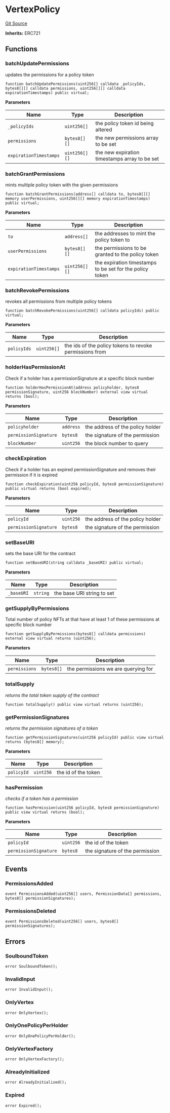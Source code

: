 # VertexPolicy
[Git Source](https://github.com/llama-community/vertex-v1/blob/033c40b70aa1582a65b241654f3eda785898e17e/src/policy/VertexPolicy.sol)

**Inherits:**
ERC721


## Functions
### batchUpdatePermissions

updates the permissions for a policy token


```solidity
function batchUpdatePermissions(uint256[] calldata _policyIds, bytes8[][] calldata permissions, uint256[][] calldata expirationTimestamps) public virtual;
```
**Parameters**

|Name|Type|Description|
|----|----|-----------|
|`_policyIds`|`uint256[]`|the policy token id being altered|
|`permissions`|`bytes8[][]`|the new permissions array to be set|
|`expirationTimestamps`|`uint256[][]`|the new expiration timestamps array to be set|


### batchGrantPermissions

mints multiple policy token with the given permissions


```solidity
function batchGrantPermissions(address[] calldata to, bytes8[][] memory userPermissions, uint256[][] memory expirationTimestamps) public virtual;
```
**Parameters**

|Name|Type|Description|
|----|----|-----------|
|`to`|`address[]`|the addresses to mint the policy token to|
|`userPermissions`|`bytes8[][]`|the permissions to be granted to the policy token|
|`expirationTimestamps`|`uint256[][]`|the expiration timestamps to be set for the policy token|


### batchRevokePermissions

revokes all permissions from multiple policy tokens


```solidity
function batchRevokePermissions(uint256[] calldata policyIds) public virtual;
```
**Parameters**

|Name|Type|Description|
|----|----|-----------|
|`policyIds`|`uint256[]`|the ids of the policy tokens to revoke permissions from|


### holderHasPermissionAt

Check if a holder has a permissionSignature at a specific block number


```solidity
function holderHasPermissionAt(address policyholder, bytes8 permissionSignature, uint256 blockNumber) external view virtual returns (bool);
```
**Parameters**

|Name|Type|Description|
|----|----|-----------|
|`policyholder`|`address`|the address of the policy holder|
|`permissionSignature`|`bytes8`|the signature of the permission|
|`blockNumber`|`uint256`|the block number to query|


### checkExpiration

Check if a holder has an expired permissionSignature and removes their permission if it is expired


```solidity
function checkExpiration(uint256 policyId, bytes8 permissionSignature) public virtual returns (bool expired);
```
**Parameters**

|Name|Type|Description|
|----|----|-----------|
|`policyId`|`uint256`|the address of the policy holder|
|`permissionSignature`|`bytes8`|the signature of the permission|


### setBaseURI

sets the base URI for the contract


```solidity
function setBaseURI(string calldata _baseURI) public virtual;
```
**Parameters**

|Name|Type|Description|
|----|----|-----------|
|`_baseURI`|`string`|the base URI string to set|


### getSupplyByPermissions

Total number of policy NFTs at that have at least 1 of these permissions at specific block number


```solidity
function getSupplyByPermissions(bytes8[] calldata permissions) external view virtual returns (uint256);
```
**Parameters**

|Name|Type|Description|
|----|----|-----------|
|`permissions`|`bytes8[]`|the permissions we are querying for|


### totalSupply

*returns the total token supply of the contract*


```solidity
function totalSupply() public view virtual returns (uint256);
```

### getPermissionSignatures

*returns the permission signatures of a token*


```solidity
function getPermissionSignatures(uint256 policyId) public view virtual returns (bytes8[] memory);
```
**Parameters**

|Name|Type|Description|
|----|----|-----------|
|`policyId`|`uint256`|the id of the token|


### hasPermission

*checks if a token has a permission*


```solidity
function hasPermission(uint256 policyId, bytes8 permissionSignature) public view virtual returns (bool);
```
**Parameters**

|Name|Type|Description|
|----|----|-----------|
|`policyId`|`uint256`|the id of the token|
|`permissionSignature`|`bytes8`|the signature of the permission|


## Events
### PermissionsAdded

```solidity
event PermissionsAdded(uint256[] users, PermissionData[] permissions, bytes8[] permissionSignatures);
```

### PermissionsDeleted

```solidity
event PermissionsDeleted(uint256[] users, bytes8[] permissionSignatures);
```

## Errors
### SoulboundToken

```solidity
error SoulboundToken();
```

### InvalidInput

```solidity
error InvalidInput();
```

### OnlyVertex

```solidity
error OnlyVertex();
```

### OnlyOnePolicyPerHolder

```solidity
error OnlyOnePolicyPerHolder();
```

### OnlyVertexFactory

```solidity
error OnlyVertexFactory();
```

### AlreadyInitialized

```solidity
error AlreadyInitialized();
```

### Expired

```solidity
error Expired();
```

